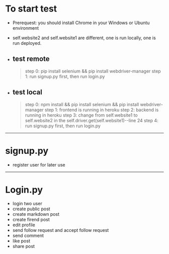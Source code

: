 # To start test
 - Prerequest: you should install Chrome in your Windows or Ubuntu environment
 - self.website2 and self.website1 are different, one is run locally, one is run deployed.
 - ## test remote

	>  step 0: pip install selenium && pip install webdriver-manager
	> step 1: run signup.py first, then run login.py

 - ## test local
   > step 0: npm install && pip install selenium && pip install webdriver-manager
   > step 1: frontend is running in heroku
   > step 2: backend is running in heroku
   > step 3: change from self.website1 to self.website2 in the self.driver.get(self.website1)--line 24
   > step 4: run signup.py first, then run login.py

---
# signup.py
  - register user for later use

---
# Login.py
- login two user
- create public post
- create markdown post
- create firend post
- edit profile
- send follow request and accept follow request
- send comment
- like post
- share post